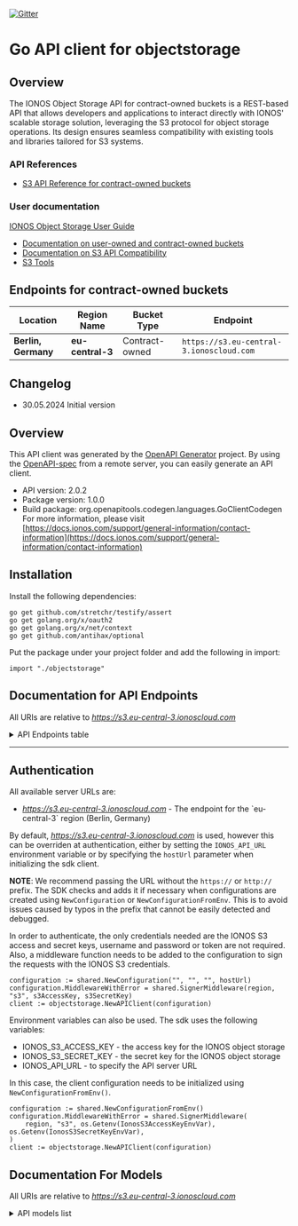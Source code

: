 [![Gitter](https://img.shields.io/gitter/room/ionos-cloud/sdk-general)](https://gitter.im/ionos-cloud/sdk-general)

# Go API client for objectstorage

## Overview
The IONOS Object Storage API for contract-owned buckets is a REST-based API that allows developers and applications to interact directly with
IONOS' scalable storage solution, leveraging the S3 protocol for object storage operations. Its design ensures seamless
compatibility with existing tools and libraries tailored for S3 systems.

### API References
- [S3 API Reference for contract-owned buckets](https://api.ionos.com/docs/s3-contract-owned-buckets/v2/)
### User documentation
[IONOS Object Storage User Guide](https://docs.ionos.com/cloud/managed-services/s3-object-storage)
* [Documentation on user-owned and contract-owned buckets](https://docs.ionos.com/cloud/managed-services/s3-object-storage/concepts/buckets)
* [Documentation on S3 API Compatibility](https://docs.ionos.com/cloud/managed-services/s3-object-storage/concepts/s3-api-compatibility)
* [S3 Tools](https://docs.ionos.com/cloud/managed-services/s3-object-storage/s3-tools)

## Endpoints for contract-owned buckets
| Location | Region Name | Bucket Type | Endpoint |
| --- | --- | --- | --- |
| **Berlin, Germany** | **eu-central-3** | Contract-owned | `https://s3.eu-central-3.ionoscloud.com` |

## Changelog
- 30.05.2024 Initial version


## Overview
This API client was generated by the [OpenAPI Generator](https://openapi-generator.tech) project.  By using the [OpenAPI-spec](https://www.openapis.org/) from a remote server, you can easily generate an API client.

- API version: 2.0.2
- Package version: 1.0.0
- Build package: org.openapitools.codegen.languages.GoClientCodegen
For more information, please visit [https://docs.ionos.com/support/general-information/contact-information](https://docs.ionos.com/support/general-information/contact-information)

## Installation

Install the following dependencies:

```shell
go get github.com/stretchr/testify/assert
go get golang.org/x/oauth2
go get golang.org/x/net/context
go get github.com/antihax/optional
```

Put the package under your project folder and add the following in import:

```golang
import "./objectstorage"
```

## Documentation for API Endpoints

All URIs are relative to *https://s3.eu-central-3.ionoscloud.com*
<details >
    <summary title="Click to toggle">API Endpoints table</summary>


| Class | Method | HTTP request | Description |
| ------------- | ------------- | ------------- | ------------- |
| BucketsApi | [**CreateBucket**](docs/api/BucketsApi.md#CreateBucket) | **Put** /{Bucket} | CreateBucket |
| BucketsApi | [**DeleteBucket**](docs/api/BucketsApi.md#DeleteBucket) | **Delete** /{Bucket} | DeleteBucket |
| BucketsApi | [**GetBucketLocation**](docs/api/BucketsApi.md#GetBucketLocation) | **Get** /{Bucket}?location | GetBucketLocation |
| BucketsApi | [**HeadBucket**](docs/api/BucketsApi.md#HeadBucket) | **Head** /{Bucket} | HeadBucket |
| BucketsApi | [**ListBuckets**](docs/api/BucketsApi.md#ListBuckets) | **Get** / | ListBuckets |
| CORSApi | [**DeleteBucketCors**](docs/api/CORSApi.md#DeleteBucketCors) | **Delete** /{Bucket}?cors | DeleteBucketCors |
| CORSApi | [**GetBucketCors**](docs/api/CORSApi.md#GetBucketCors) | **Get** /{Bucket}?cors | GetBucketCors |
| CORSApi | [**PutBucketCors**](docs/api/CORSApi.md#PutBucketCors) | **Put** /{Bucket}?cors | PutBucketCors |
| EncryptionApi | [**DeleteBucketEncryption**](docs/api/EncryptionApi.md#DeleteBucketEncryption) | **Delete** /{Bucket}?encryption | DeleteBucketEncryption |
| EncryptionApi | [**GetBucketEncryption**](docs/api/EncryptionApi.md#GetBucketEncryption) | **Get** /{Bucket}?encryption | GetBucketEncryption |
| EncryptionApi | [**PutBucketEncryption**](docs/api/EncryptionApi.md#PutBucketEncryption) | **Put** /{Bucket}?encryption | PutBucketEncryption |
| LifecycleApi | [**DeleteBucketLifecycle**](docs/api/LifecycleApi.md#DeleteBucketLifecycle) | **Delete** /{Bucket}?lifecycle | DeleteBucketLifecycle |
| LifecycleApi | [**GetBucketLifecycle**](docs/api/LifecycleApi.md#GetBucketLifecycle) | **Get** /{Bucket}?lifecycle | GetBucketLifecycle |
| LifecycleApi | [**PutBucketLifecycle**](docs/api/LifecycleApi.md#PutBucketLifecycle) | **Put** /{Bucket}?lifecycle | PutBucketLifecycle |
| ObjectLockApi | [**GetObjectLegalHold**](docs/api/ObjectLockApi.md#GetObjectLegalHold) | **Get** /{Bucket}/{Key}?legal-hold | GetObjectLegalHold |
| ObjectLockApi | [**GetObjectLockConfiguration**](docs/api/ObjectLockApi.md#GetObjectLockConfiguration) | **Get** /{Bucket}?object-lock | GetObjectLockConfiguration |
| ObjectLockApi | [**GetObjectRetention**](docs/api/ObjectLockApi.md#GetObjectRetention) | **Get** /{Bucket}/{Key}?retention | GetObjectRetention |
| ObjectLockApi | [**PutObjectLegalHold**](docs/api/ObjectLockApi.md#PutObjectLegalHold) | **Put** /{Bucket}/{Key}?legal-hold | PutObjectLegalHold |
| ObjectLockApi | [**PutObjectLockConfiguration**](docs/api/ObjectLockApi.md#PutObjectLockConfiguration) | **Put** /{Bucket}?object-lock | PutObjectLockConfiguration |
| ObjectLockApi | [**PutObjectRetention**](docs/api/ObjectLockApi.md#PutObjectRetention) | **Put** /{Bucket}/{Key}?retention | PutObjectRetention |
| ObjectsApi | [**CopyObject**](docs/api/ObjectsApi.md#CopyObject) | **Put** /{Bucket}/{Key}?x-amz-copy-source | CopyObject |
| ObjectsApi | [**DeleteObject**](docs/api/ObjectsApi.md#DeleteObject) | **Delete** /{Bucket}/{Key} | DeleteObject |
| ObjectsApi | [**DeleteObjects**](docs/api/ObjectsApi.md#DeleteObjects) | **Post** /{Bucket}?delete | DeleteObjects |
| ObjectsApi | [**GetObject**](docs/api/ObjectsApi.md#GetObject) | **Get** /{Bucket}/{Key} | GetObject |
| ObjectsApi | [**HeadObject**](docs/api/ObjectsApi.md#HeadObject) | **Head** /{Bucket}/{Key} | HeadObject |
| ObjectsApi | [**ListObjects**](docs/api/ObjectsApi.md#ListObjects) | **Get** /{Bucket} | ListObjects |
| ObjectsApi | [**ListObjectsV2**](docs/api/ObjectsApi.md#ListObjectsV2) | **Get** /{Bucket}?list-type&#x3D;2 | ListObjectsV2 |
| ObjectsApi | [**OPTIONSObject**](docs/api/ObjectsApi.md#OPTIONSObject) | **Options** /{Bucket} | OPTIONSObject |
| ObjectsApi | [**POSTObject**](docs/api/ObjectsApi.md#POSTObject) | **Post** /{Bucket}/{Key} | POSTObject |
| ObjectsApi | [**PutObject**](docs/api/ObjectsApi.md#PutObject) | **Put** /{Bucket}/{Key} | PutObject |
| PolicyApi | [**DeleteBucketPolicy**](docs/api/PolicyApi.md#DeleteBucketPolicy) | **Delete** /{Bucket}?policy | DeleteBucketPolicy |
| PolicyApi | [**GetBucketPolicy**](docs/api/PolicyApi.md#GetBucketPolicy) | **Get** /{Bucket}?policy | GetBucketPolicy |
| PolicyApi | [**GetBucketPolicyStatus**](docs/api/PolicyApi.md#GetBucketPolicyStatus) | **Get** /{Bucket}?policyStatus | GetBucketPolicyStatus |
| PolicyApi | [**PutBucketPolicy**](docs/api/PolicyApi.md#PutBucketPolicy) | **Put** /{Bucket}?policy | PutBucketPolicy |
| PublicAccessBlockApi | [**DeletePublicAccessBlock**](docs/api/PublicAccessBlockApi.md#DeletePublicAccessBlock) | **Delete** /{Bucket}?publicAccessBlock | DeletePublicAccessBlock |
| PublicAccessBlockApi | [**GetPublicAccessBlock**](docs/api/PublicAccessBlockApi.md#GetPublicAccessBlock) | **Get** /{Bucket}?publicAccessBlock | GetPublicAccessBlock |
| PublicAccessBlockApi | [**PutPublicAccessBlock**](docs/api/PublicAccessBlockApi.md#PutPublicAccessBlock) | **Put** /{Bucket}?publicAccessBlock | PutPublicAccessBlock |
| ReplicationApi | [**GetBucketReplication**](docs/api/ReplicationApi.md#GetBucketReplication) | **Get** /{Bucket}?replication | GetBucketReplication |
| TaggingApi | [**DeleteBucketTagging**](docs/api/TaggingApi.md#DeleteBucketTagging) | **Delete** /{Bucket}?tagging | DeleteBucketTagging |
| TaggingApi | [**DeleteObjectTagging**](docs/api/TaggingApi.md#DeleteObjectTagging) | **Delete** /{Bucket}/{Key}?tagging | DeleteObjectTagging |
| TaggingApi | [**GetBucketTagging**](docs/api/TaggingApi.md#GetBucketTagging) | **Get** /{Bucket}?tagging | GetBucketTagging |
| TaggingApi | [**GetObjectTagging**](docs/api/TaggingApi.md#GetObjectTagging) | **Get** /{Bucket}/{Key}?tagging | GetObjectTagging |
| TaggingApi | [**PutBucketTagging**](docs/api/TaggingApi.md#PutBucketTagging) | **Put** /{Bucket}?tagging | PutBucketTagging |
| TaggingApi | [**PutObjectTagging**](docs/api/TaggingApi.md#PutObjectTagging) | **Put** /{Bucket}/{Key}?tagging | PutObjectTagging |
| UploadsApi | [**AbortMultipartUpload**](docs/api/UploadsApi.md#AbortMultipartUpload) | **Delete** /{Bucket}/{Key}?uploadId | AbortMultipartUpload |
| UploadsApi | [**CompleteMultipartUpload**](docs/api/UploadsApi.md#CompleteMultipartUpload) | **Post** /{Bucket}/{Key}?uploadId | CompleteMultipartUpload |
| UploadsApi | [**CreateMultipartUpload**](docs/api/UploadsApi.md#CreateMultipartUpload) | **Post** /{Bucket}/{Key}?uploads | CreateMultipartUpload |
| UploadsApi | [**ListMultipartUploads**](docs/api/UploadsApi.md#ListMultipartUploads) | **Get** /{Bucket}?uploads | ListMultipartUploads |
| UploadsApi | [**ListParts**](docs/api/UploadsApi.md#ListParts) | **Get** /{Bucket}/{Key}?uploadId | ListParts |
| UploadsApi | [**UploadPart**](docs/api/UploadsApi.md#UploadPart) | **Put** /{Bucket}/{Key}?uploadId | UploadPart |
| UploadsApi | [**UploadPartCopy**](docs/api/UploadsApi.md#UploadPartCopy) | **Put** /{Bucket}/{Key}?x-amz-copy-source&amp;partNumber&amp;uploadId | UploadPartCopy |
| VersioningApi | [**GetBucketVersioning**](docs/api/VersioningApi.md#GetBucketVersioning) | **Get** /{Bucket}?versioning | GetBucketVersioning |
| VersioningApi | [**PutBucketVersioning**](docs/api/VersioningApi.md#PutBucketVersioning) | **Put** /{Bucket}?versioning | PutBucketVersioning |
| VersionsApi | [**ListObjectVersions**](docs/api/VersionsApi.md#ListObjectVersions) | **Get** /{Bucket}?versions | ListObjectVersions |
| WebsiteApi | [**DeleteBucketWebsite**](docs/api/WebsiteApi.md#DeleteBucketWebsite) | **Delete** /{Bucket}?website | DeleteBucketWebsite |
| WebsiteApi | [**GetBucketWebsite**](docs/api/WebsiteApi.md#GetBucketWebsite) | **Get** /{Bucket}?website | GetBucketWebsite |
| WebsiteApi | [**PutBucketWebsite**](docs/api/WebsiteApi.md#PutBucketWebsite) | **Put** /{Bucket}?website | PutBucketWebsite |

</details>

---

## Authentication

All available server URLs are:

- *https://s3.eu-central-3.ionoscloud.com* - The endpoint for the &#x60;eu-central-3&#x60; region (Berlin, Germany)

By default, *https://s3.eu-central-3.ionoscloud.com* is used, however this can be overriden at authentication, either
by setting the `IONOS_API_URL` environment variable or by specifying the `hostUrl` parameter when
initializing the sdk client.

**NOTE**: We recommend passing the URL without the `https://` or `http://` prefix. The SDK
checks and adds it if necessary when configurations are created using `NewConfiguration` or
`NewConfigurationFromEnv`. This is to avoid issues caused by typos in the prefix that cannot
 be easily detected and debugged.

In order to authenticate, the only credentials needed are the IONOS S3 access and secret keys,
username and password or token are not required. Also, a middleware function needs to be added
to the configuration to sign the requests with the IONOS S3 credentials.

```golang
configuration := shared.NewConfiguration("", "", "", hostUrl)
configuration.MiddlewareWithError = shared.SignerMiddleware(region, "s3", s3AccessKey, s3SecretKey)
client := objectstorage.NewAPIClient(configuration)

```

Environment variables can also be used. The sdk uses the following variables:
- IONOS_S3_ACCESS_KEY - the access key for the IONOS object storage
- IONOS_S3_SECRET_KEY - the secret key for the IONOS object storage
- IONOS_API_URL  - to specify the API server URL

In this case, the client configuration needs to be initialized using `NewConfigurationFromEnv()`.

```golang
configuration := shared.NewConfigurationFromEnv()
configuration.MiddlewareWithError = shared.SignerMiddleware(
    region, "s3", os.Getenv(IonosS3AccessKeyEnvVar), os.Getenv(IonosS3SecretKeyEnvVar),
)
client := objectstorage.NewAPIClient(configuration)

```


## Documentation For Models

All URIs are relative to *https://s3.eu-central-3.ionoscloud.com*
<details >
<summary title="Click to toggle">API models list</summary>

 - [AbortIncompleteMultipartUpload](docs/models/AbortIncompleteMultipartUpload)
 - [BlockPublicAccessOutput](docs/models/BlockPublicAccessOutput)
 - [BlockPublicAccessPayload](docs/models/BlockPublicAccessPayload)
 - [Bucket](docs/models/Bucket)
 - [BucketLocation](docs/models/BucketLocation)
 - [BucketPolicy](docs/models/BucketPolicy)
 - [BucketPolicyCondition](docs/models/BucketPolicyCondition)
 - [BucketPolicyConditionDate](docs/models/BucketPolicyConditionDate)
 - [BucketPolicyConditionIpAddress](docs/models/BucketPolicyConditionIpAddress)
 - [BucketPolicyStatement](docs/models/BucketPolicyStatement)
 - [BucketVersioningStatus](docs/models/BucketVersioningStatus)
 - [CORSRule](docs/models/CORSRule)
 - [CSVInput](docs/models/CSVInput)
 - [CSVOutput](docs/models/CSVOutput)
 - [CommonPrefix](docs/models/CommonPrefix)
 - [CompleteMultipartUploadOutput](docs/models/CompleteMultipartUploadOutput)
 - [CompletedPart](docs/models/CompletedPart)
 - [CopyObjectRequest](docs/models/CopyObjectRequest)
 - [CopyObjectResult](docs/models/CopyObjectResult)
 - [CopyPartResult](docs/models/CopyPartResult)
 - [CreateBucketConfiguration](docs/models/CreateBucketConfiguration)
 - [CreateMultipartUploadOutput](docs/models/CreateMultipartUploadOutput)
 - [DefaultRetention](docs/models/DefaultRetention)
 - [DeleteMarkerEntry](docs/models/DeleteMarkerEntry)
 - [DeleteObjectsOutput](docs/models/DeleteObjectsOutput)
 - [DeleteObjectsRequest](docs/models/DeleteObjectsRequest)
 - [DeletedObject](docs/models/DeletedObject)
 - [DeletionError](docs/models/DeletionError)
 - [Destination](docs/models/Destination)
 - [EncodingType](docs/models/EncodingType)
 - [Encryption](docs/models/Encryption)
 - [Error](docs/models/Error)
 - [ErrorDocument](docs/models/ErrorDocument)
 - [Example](docs/models/Example)
 - [ExampleCompleteMultipartUpload](docs/models/ExampleCompleteMultipartUpload)
 - [ExpirationStatus](docs/models/ExpirationStatus)
 - [ExpressionType](docs/models/ExpressionType)
 - [Filter](docs/models/Filter)
 - [GetBucketCorsOutput](docs/models/GetBucketCorsOutput)
 - [GetBucketLifecycleOutput](docs/models/GetBucketLifecycleOutput)
 - [GetBucketReplicationOutput](docs/models/GetBucketReplicationOutput)
 - [GetBucketTaggingOutput](docs/models/GetBucketTaggingOutput)
 - [GetBucketVersioningOutput](docs/models/GetBucketVersioningOutput)
 - [GetBucketWebsiteOutput](docs/models/GetBucketWebsiteOutput)
 - [GetObjectLockConfigurationOutput](docs/models/GetObjectLockConfigurationOutput)
 - [GetObjectTaggingOutput](docs/models/GetObjectTaggingOutput)
 - [HeadObjectOutput](docs/models/HeadObjectOutput)
 - [IndexDocument](docs/models/IndexDocument)
 - [Initiator](docs/models/Initiator)
 - [InputSerialization](docs/models/InputSerialization)
 - [InputSerializationJSON](docs/models/InputSerializationJSON)
 - [JSONOutput](docs/models/JSONOutput)
 - [LifecycleExpiration](docs/models/LifecycleExpiration)
 - [ListAllMyBucketsResult](docs/models/ListAllMyBucketsResult)
 - [ListBucketResultV2](docs/models/ListBucketResultV2)
 - [ListMultipartUploadsOutput](docs/models/ListMultipartUploadsOutput)
 - [ListObjectVersionsOutput](docs/models/ListObjectVersionsOutput)
 - [ListObjectsOutput](docs/models/ListObjectsOutput)
 - [ListPartsOutput](docs/models/ListPartsOutput)
 - [MetadataEntry](docs/models/MetadataEntry)
 - [MfaDeleteStatus](docs/models/MfaDeleteStatus)
 - [MultipartUpload](docs/models/MultipartUpload)
 - [NoncurrentVersionExpiration](docs/models/NoncurrentVersionExpiration)
 - [Object](docs/models/Object)
 - [ObjectIdentifier](docs/models/ObjectIdentifier)
 - [ObjectLegalHoldConfiguration](docs/models/ObjectLegalHoldConfiguration)
 - [ObjectLockRetention](docs/models/ObjectLockRetention)
 - [ObjectLockRule](docs/models/ObjectLockRule)
 - [ObjectStorageClass](docs/models/ObjectStorageClass)
 - [ObjectVersion](docs/models/ObjectVersion)
 - [ObjectVersionStorageClass](docs/models/ObjectVersionStorageClass)
 - [OutputSerialization](docs/models/OutputSerialization)
 - [Owner](docs/models/Owner)
 - [POSTObjectRequest](docs/models/POSTObjectRequest)
 - [Part](docs/models/Part)
 - [PolicyStatus](docs/models/PolicyStatus)
 - [Principal](docs/models/Principal)
 - [PrincipalAllOf](docs/models/PrincipalAllOf)
 - [PutBucketCorsRequest](docs/models/PutBucketCorsRequest)
 - [PutBucketEncryptionRequest](docs/models/PutBucketEncryptionRequest)
 - [PutBucketLifecycleRequest](docs/models/PutBucketLifecycleRequest)
 - [PutBucketTaggingRequest](docs/models/PutBucketTaggingRequest)
 - [PutBucketVersioningRequest](docs/models/PutBucketVersioningRequest)
 - [PutBucketWebsiteRequest](docs/models/PutBucketWebsiteRequest)
 - [PutObjectLockConfigurationRequest](docs/models/PutObjectLockConfigurationRequest)
 - [PutObjectLockConfigurationRequestRule](docs/models/PutObjectLockConfigurationRequestRule)
 - [PutObjectRetentionRequest](docs/models/PutObjectRetentionRequest)
 - [PutObjectTaggingRequest](docs/models/PutObjectTaggingRequest)
 - [Redirect](docs/models/Redirect)
 - [RedirectAllRequestsTo](docs/models/RedirectAllRequestsTo)
 - [ReplicaModificationsStatus](docs/models/ReplicaModificationsStatus)
 - [ReplicationConfiguration](docs/models/ReplicationConfiguration)
 - [ReplicationRule](docs/models/ReplicationRule)
 - [RoutingRule](docs/models/RoutingRule)
 - [RoutingRuleCondition](docs/models/RoutingRuleCondition)
 - [Rule](docs/models/Rule)
 - [ServerSideEncryption](docs/models/ServerSideEncryption)
 - [ServerSideEncryptionByDefault](docs/models/ServerSideEncryptionByDefault)
 - [ServerSideEncryptionConfiguration](docs/models/ServerSideEncryptionConfiguration)
 - [ServerSideEncryptionRule](docs/models/ServerSideEncryptionRule)
 - [StorageClass](docs/models/StorageClass)
 - [Tag](docs/models/Tag)
 - [UploadPartCopyOutput](docs/models/UploadPartCopyOutput)
 - [UploadPartRequest](docs/models/UploadPartRequest)


[[Back to API list]](#documentation-for-api-endpoints) [[Back to Model list]](#documentation-for-models)

</details>

